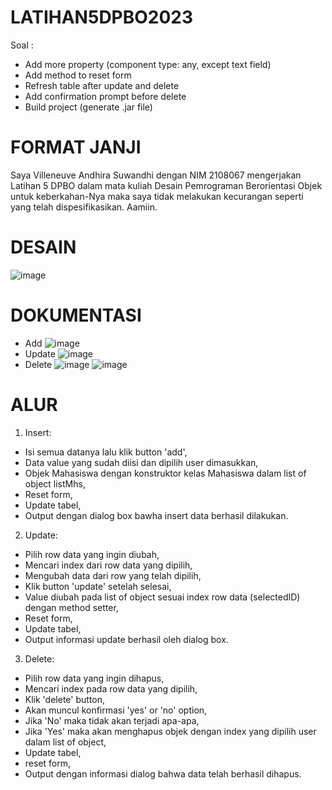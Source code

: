 # LATIHAN5DPBO2023
Soal :
- Add more property (component type: any, except text field)
- Add method to reset form
- Refresh table after update and delete
- Add confirmation prompt before delete
- Build project (generate .jar file)

# FORMAT JANJI
Saya Villeneuve Andhira Suwandhi dengan NIM 2108067 mengerjakan Latihan 5 DPBO dalam mata kuliah Desain Pemrograman Berorientasi Objek untuk keberkahan-Nya maka saya tidak melakukan kecurangan seperti yang telah dispesifikasikan. Aamiin.

# DESAIN
![image](https://user-images.githubusercontent.com/101118033/227774525-c17a2ffd-a1f5-4901-90b0-0f2bf9c57423.png)

# DOKUMENTASI
- Add
![image](https://user-images.githubusercontent.com/101118033/227774565-ab14ec40-926d-4436-97d9-459ca553e85b.png)
- Update
![image](https://user-images.githubusercontent.com/101118033/227774586-65544745-be07-476e-917a-089cf506fe85.png)
- Delete
![image](https://user-images.githubusercontent.com/101118033/227774609-c79e63a4-b7ff-4daa-b6c9-c0f7cc7c5556.png)
![image](https://user-images.githubusercontent.com/101118033/227774615-c832172a-af33-4dad-b830-894a8e861a49.png)

# ALUR
1. Insert:
- Isi semua datanya lalu klik button 'add',
- Data value yang sudah diisi dan dipilih user dimasukkan,
- Objek Mahasiswa dengan konstruktor kelas Mahasiswa dalam list of object listMhs,
- Reset form,
- Update tabel,
- Output dengan dialog box bawha insert data berhasil dilakukan.

2. Update:
- Pilih row data yang ingin diubah,
- Mencari index dari row data yang dipilih,
- Mengubah data dari row yang telah dipilih,
- Klik button 'update' setelah selesai,
- Value diubah pada list of object sesuai index row data (selectedID) dengan method setter,
- Reset form,
- Update tabel,
- Output informasi update berhasil oleh dialog box.

3. Delete:
- Pilih row data yang ingin dihapus,
- Mencari index pada row data yang dipilih,
- Klik 'delete' button,
- Akan muncul konfirmasi 'yes' or 'no' option,
- Jika 'No' maka tidak akan terjadi apa-apa,
- Jika 'Yes' maka akan menghapus objek dengan index yang dipilih user dalam list of object,
- Update tabel,
- reset form,
- Output dengan informasi dialog bahwa data telah berhasil dihapus.
